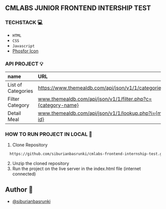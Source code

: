 ## CMLABS JUNIOR FRONTEND INTERSHIP TEST

### TECHSTACK 💻
- `HTML`
- `CSS`
- `Javascript`
- [Phosfor Icon](https://phosphoricons.com/)

### API PROJECT 💡
| name          | URL | Type             |
| :------------ | :------ | :---------------- |
| List of Categories | https://www.themealdb.com/api/json/v1/1/categories.php | `Required` |
| Filter Category         | www.themealdb.com/api/json/v1/1/filter.php?c={category-name}    | `Required`           |
| Detail Meal         | www.themealdb.com/api/json/v1/1/lookup.php?i={meal-id}    | `Required`            |


### HOW TO RUN PROJECT IN LOCAL 🚀
1. Clone Repository
```bash
  https://github.com/siburianbasrunki/cmlabs-frontend-internship-test.git
```
2. Unzip the cloned repository
3. Run the project on the live server in the index.html file (internet connected)



## Author 👦
- [@siburianbasrunki](https://www.github.com/siburianbasrunki)
